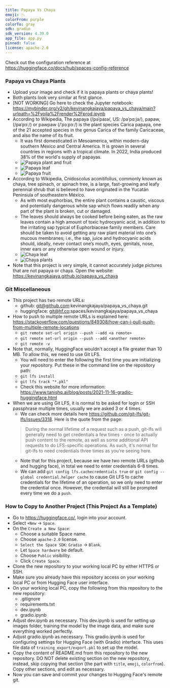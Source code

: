 ```yaml
---
title: Papaya Vs Chaya
emoji: 📉
colorFrom: purple
colorTo: gray
sdk: gradio
sdk_version: 4.39.0
app_file: app.py
pinned: false
license: apache-2.0
---
```


Check out the configuration reference at https://huggingface.co/docs/hub/spaces-config-reference

### Papaya vs Chaya Plants
- Upload your image and check if it is papaya plants or chaya plants!
- Both plants look very similar at first glance.
- [NOT WORKING] Go here to check the Jupyter notebook: https://mybinder.org/v2/gh/kevinangkajaya/papaya_vs_chaya/main?urlpath=%2Fvoila%2Frender%2Fprod.ipynb
- According to Wikipedia, The papaya (/pəˈpaɪə/, US: /pəˈpɑːjə/), papaw, (/pəˈpɔː/) or pawpaw (/ˈpɔːpɔː/) is the plant species Carica papaya, one of the 21 accepted species in the genus Carica of the family Caricaceae, and also the name of its fruit.
    - It was first domesticated in Mesoamerica, within modern-day southern Mexico and Central America. It is grown in several countries in regions with a tropical climate. In 2022, India produced 38% of the world's supply of papayas.
    - ![Papaya plant and fruit](/images/papaya/papaya%20plant%20and%20fruit.jpg)
    - ![Papaya leaf](/images/papaya/papaya%20leaf.jpg)
    - ![Papaya fruit](/images/papaya/papaya%20fruit.jpg)
- According to Wikipedia, Cnidoscolus aconitifolius, commonly known as chaya, tree spinach, or spinach tree, is a large, fast-growing and leafy perennial shrub that is believed to have originated in the Yucatán Peninsula of southeastern México.
    - As with most euphorbias, the entire plant contains a caustic, viscous and potentially dangerous white sap which flows readily when any part of the plant is broken, cut or damaged. 
    - The leaves should always be cooked before being eaten, as the raw leaves contain a high amount of toxic hydrocyanic acid, in addition to the irritating sap typical of Euphorbiaceae family members. Care should be taken to avoid getting any raw plant material into one’s mucous membranes; i.e., the sap, juice and hydrocyanic acids should, ideally, never contact one’s mouth, eyes, genitals, nose, inner ears or any otherwise open wound or injury.
    - ![Chaya leaf](/images/chaya/chaya%20leaf.jpg)
    - ![Chaya plants](/images/chaya/chaya%20plants.jpg)
- Note that this project is very simple, it cannot accurately judge pictures that are not papaya or chaya. Open the website: https://kevinangkajaya.github.io/papaya_vs_chaya

### Git Miscellaneous
- This project has two remote URLs:
    - github: git@github.com:kevinangkajaya/papaya_vs_chaya.git
    - huggingface: git@hf.co:spaces/kevinangkajaya/papaya_vs_chaya
- How to push to multiple remote URLs is explained here: https://stackoverflow.com/questions/849308/how-can-i-pull-push-from-multiple-remote-locations
    - `git remote set-url origin --push --add <a remote>`
    - `git remote set-url origin --push --add <another remote>`
    - `git remote -v`
- Note that, normally, HuggingFace wouldn't accept a file greater than 10 MB. To allow this, we need to use Git LFS.
    - You will need to enter the following the first time you are initializing your repository. Put these in the command line on the repository path:
    - `git lfs install`
    - `git lfs track "*.pkl"`
    - Check this website for more information: https://www.tanishq.ai/blog/posts/2021-11-16-gradio-huggingface.html
- When we are using Git LFS, it is normal to be asked for login or SSH passphrase multiple times, usually we are asked 3 or 4 times. 
    - We can check more details here https://github.com/git-lfs/git-lfs/issues/3318. Here is the quote from the page: 
    > During the normal lifetime of a request such as a push, git-lfs will generally need to get credentials a few times - once to actually push content to the remote, as well as some additional API requests to do LFS-specific operations. As such, it's normal for git-lfs to need credentials three times as you're seeing here.
    - Note that for this project, because we have two remote URLs (github and hugging face), in total we need to enter credentials 6-8 times.
    - We can add `git config lfs.cachecredentials true` or `git config --global credential.helper cache` to cause Git LFS to cache credentials for the lifetime of an operation, so we only need to enter the credential once. However, the credential will still be prompted every time we do a `push`.

### How to Copy to Another Project (This Project As a Template)
- Go to https://huggingface.co/, login into your account.
- Select `+New` -> `Space`.
- On the `Create a New Space`:
    - Choose a suitable Space name.
    - Choose `apache-2.0` license.
    - `Select the Space SDK`: `Gradio` -> `Blank`.
    - Let `Space hardware` be default.
    - Choose `Public` visibility.
    - Click `Create Space`.
- Clone the new repository to your working local PC by either HTTPS or SSH.
- Make sure you already have this repository access on your working local PC or from Hugging Face user interface.
- On your working local PC, copy the following from this repository to the new repository:
    - .gitignore
    - requirements.txt
    - dev.ipynb
    - gradio.ipynb
- Adjust dev.ipynb as necessary. This dev.ipynb is used for setting up images folder, training the model by the image data, and make sure everything worked perfectly.
- Adjust gradio.ipynb as necessary. This gradio.ipynb is used for configuring settings for Hugging Face (with Gradio) interface. This uses file data of `training_export/export.pkl` to set up the model.
- Copy the content of README.md from this repository to the new repository. DO NOT delete existing section on the new repository, instead, skip copying that section (the part with `title`, `emoji`, `colorfrom`). Copy other sections, and edit as necessary.
- Now you can save and commit your changes to Hugging Face's remote git.